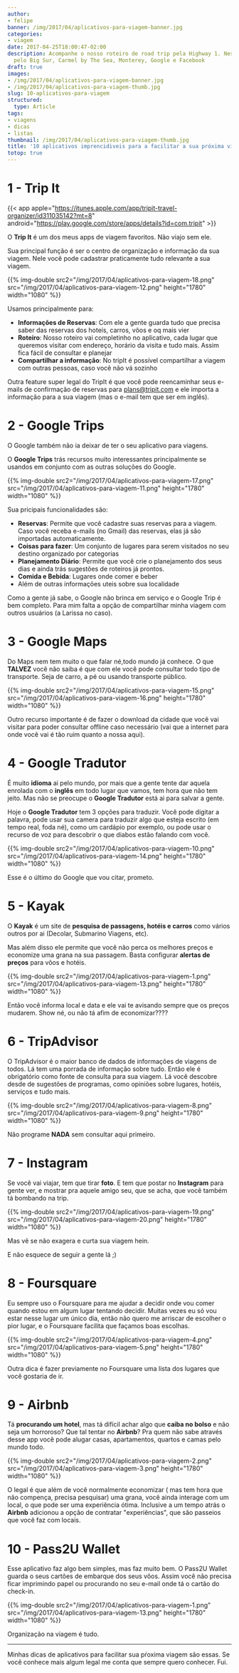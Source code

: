 ```yaml
---
author:
- felipe
banner: /img/2017/04/aplicativos-para-viagem-banner.jpg
categories:
- viagem
date: 2017-04-25T18:00:47-02:00
description: Acompanhe o nosso roteiro de road trip pela Highway 1. Nesse trecho passamos
  pelo Big Sur, Carmel by The Sea, Monterey, Google e Facebook
draft: true
images:
- /img/2017/04/aplicativos-para-viagem-banner.jpg
- /img/2017/04/aplicativos-para-viagem-thumb.jpg
slug: 10-aplicativos-para-viagem
structured:
  type: Article
tags:
- viagens
- dicas
- listas
thumbnail: /img/2017/04/aplicativos-para-viagem-thumb.jpg
title: '10 aplicativos imprencidiveis para a facilitar a sua próxima viagem'
totop: true
---
```


# 1 - Trip It

{{< app apple="https://itunes.apple.com/app/tripit-travel-organizer/id311035142?mt=8" android="https://play.google.com/store/apps/details?id=com.tripit" >}}

O **Trip It** é um dos meus apps de viagem favoritos. Não viajo sem ele.

Sua principal função é ser o centro de organização e informação da sua viagem. Nele você pode cadastrar praticamente tudo relevante a sua viagem.

{{% img-double  src2="/img/2017/04/aplicativos-para-viagem-18.png"  src="/img/2017/04/aplicativos-para-viagem-12.png"  height="1780" width="1080" %}} 



Usamos principalmente para:

- **Informações de Reservas**: Com ele a gente guarda tudo que precisa saber das reservas dos hoteís, carros, vôos e oq mais vier
- **Roteiro**: Nosso roteiro vai completinho no aplicativo, cada lugar que queremos visitar com endereço, horário da visita e tudo mais. Assim fica fácil de consultar e planejar
- **Compartilhar a informação**: No tripIt é possível compartilhar a viagem com outras pessoas, caso você não vá sozinho

Outra feature super legal do TripIt é que você pode reencaminhar seus e-mails de confirmação de reservas para plans@tripit.com e ele importa a informação para a sua viagem (mas o e-mail tem que ser em inglês).

# 2 - Google Trips

O Google também não ia deixar de ter o seu aplicativo para viagens.

O **Google Trips** trás recursos muito interessantes principalmente se usandos em conjunto com as outras soluções do Google. 

{{% img-double  src2="/img/2017/04/aplicativos-para-viagem-17.png"  src="/img/2017/04/aplicativos-para-viagem-11.png"  height="1780" width="1080" %}} 

Sua pricipais funcionalidades são:

* **Reservas**: Permite que você cadastre suas reservas para a viagem. Caso você receba e-mails (no Gmail) das reservas, elas já são importadas automaticamente.
* **Coisas para fazer**: Um conjunto de lugares para serem visitados no seu destino organizado por categorias
* **Planejamento Diário**: Permite que você crie o planejamento dos seus dias e ainda trás sugestões de roteiros já prontos.
* **Comida e Bebida**: Lugares onde comer e beber
* Além de outras informações uteis sobre sua localidade

Como a gente já sabe, o Google não brinca em serviço e o Google Trip é bem completo. Para mim falta a opção de compartilhar minha viagem com outros usuários (a Larissa no caso).

# 3 - Google Maps

Do Maps nem tem muito o que falar né,todo mundo já conhece. O que **TALVEZ**  você não saiba é que com ele você pode consultar todo tipo de transporte. Seja de carro, a pé ou usando transporte público.

{{% img-double  src2="/img/2017/04/aplicativos-para-viagem-15.png"  src="/img/2017/04/aplicativos-para-viagem-16.png"  height="1780" width="1080" %}} 

Outro recurso importante é de fazer o download da cidade que você vai visitar para poder consultar offline caso necessário (vai que a internet para onde você vai é tão ruim quanto a nossa aqui). 

# 4 - Google Tradutor

É muito **idioma** ai pelo mundo, por mais que a gente tente dar aquela enrolada com o **inglês** em todo lugar que vamos, tem hora que não tem jeito. Mas não se preocupe o **Google Tradutor** está ai para salvar a gente.

Hoje o **Google Tradutor** tem 3 opções para traduzir. Você pode digitar a palavra, pode usar sua camera para traduzir algo que esteja escrito (em tempo real, foda né), como um cardápio por exemplo, ou pode usar o recurso de voz para descobrir o que diabos estão falando com você.

{{% img-double  src2="/img/2017/04/aplicativos-para-viagem-10.png"  src="/img/2017/04/aplicativos-para-viagem-14.png"  height="1780" width="1080" %}} 

Esse é o último do Google que vou citar, prometo.

# 5 - Kayak

O **Kayak** é um site de **pesquisa de passagens, hotéis e carros** como vários outros por ai (Decolar, Submarino Viagens, etc).

Mas além disso ele permite que você não perca os melhores preços e economize uma grana na sua passagem. Basta configurar **alertas de preços** para vôos e hotéis. 

{{% img-double  src2="/img/2017/04/aplicativos-para-viagem-1.png"  src="/img/2017/04/aplicativos-para-viagem-13.png"  height="1780" width="1080" %}} 

Então você informa local e data e ele vai te avisando sempre que os preços mudarem. Show  né, ou não tá afim de economizar????

# 6 - TripAdvisor

O TripAdvisor é o maior banco de dados de informações de viagens de todos. Lá tem uma porrada de informação sobre tudo. Então ele é obrigatório como fonte de consulta para sua viagem. Lá você descobre desde de sugestões de programas, como opiniões sobre lugares, hotéis, serviços e tudo mais. 

{{% img-double  src2="/img/2017/04/aplicativos-para-viagem-8.png"  src="/img/2017/04/aplicativos-para-viagem-9.png"  height="1780" width="1080" %}} 

Não programe **NADA** sem consultar aqui primeiro.

# 7 - Instagram

Se você vai viajar, tem que tirar **foto**. E tem que postar no **Instagram** para gente ver, e mostrar pra aquele amigo seu, que se acha, que vocẽ também tá bombando na trip.

{{% img-double  src2="/img/2017/04/aplicativos-para-viagem-19.png"  src="/img/2017/04/aplicativos-para-viagem-20.png"  height="1780" width="1080" %}} 



Mas vê se não exagera e curta sua viagem hein.

E não esquece de seguir a gente lá ;)

# 8 - Foursquare

Eu sempre uso o Foursquare para me ajudar a decidir onde vou comer quando estou em algum lugar tentando decidir. Muitas vezes eu só vou estar nesse lugar um único dia, então não quero me arriscar de escolher o pior lugar, e o Foursquare facilita que façamos boas escolhas.

{{% img-double  src2="/img/2017/04/aplicativos-para-viagem-4.png"  src="/img/2017/04/aplicativos-para-viagem-5.png"  height="1780" width="1080" %}} 

Outra dica é fazer previamente no Foursquare uma lista dos lugares que você gostaria de ir.

# 9 - Airbnb

Tá **procurando um hotel**, mas tá difícil achar algo que **caiba no bolso** e não seja um horroroso? Que tal tentar no **Airbnb**? Pra quem não sabe através desse app você pode alugar casas, apartamentos, quartos e camas pelo mundo todo.

{{% img-double  src2="/img/2017/04/aplicativos-para-viagem-2.png"  src="/img/2017/04/aplicativos-para-viagem-3.png"  height="1780" width="1080" %}} 

O legal é que além de você normalmente economizar ( mas tem hora que não compença, precisa pesquisar) uma grana, você ainda interage com um local, o que pode ser uma experiência ótima. Inclusive a um tempo atrás o **Airbnb** adicionou a opção de contratar "experiências", que são passeios que você faz com locais.

# 10 - Pass2U Wallet 

Esse aplicativo faz algo bem simples, mas faz muito bem. O Pass2U Wallet guarda o seus cartões de embarque dos seus vôos. Assim você não precisa ficar imprimindo papel ou procurando no seu e-mail onde tá o cartão do check-in. 

{{% img-double  src2="/img/2017/04/aplicativos-para-viagem-1.png"  src="/img/2017/04/aplicativos-para-viagem-13.png"  height="1780" width="1080" %}} 

Organização na viagem é tudo.



------



Minhas dicas de aplicativos para facilitar sua pŕoxima viagem são essas. Se você conhece mais algum legal me conta que sempre quero conhecer. Fui. 

